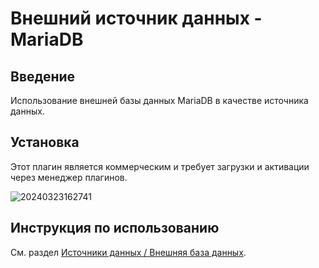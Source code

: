 # Внешний источник данных - MariaDB

<PluginInfo commercial="true" name="data-source-external-mariadb"></PluginInfo>

## Введение

Использование внешней базы данных MariaDB в качестве источника данных.

## Установка

Этот плагин является коммерческим и требует загрузки и активации через менеджер плагинов.

![20240323162741](https://static-docs.nocobase.com/20240323162741.png)

## Инструкция по использованию

См. раздел [Источники данных / Внешняя база данных](/handbook/data-source-manager/external-database).